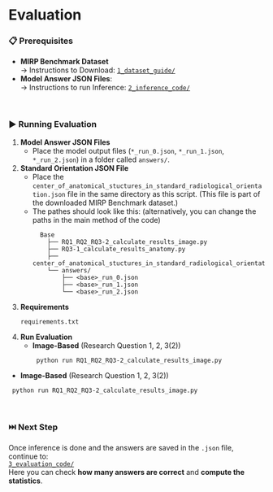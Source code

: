 # Evaluation

### 📋 Prerequisites
- **MIRP Benchmark Dataset**  
  → Instructions to Download: [`1_dataset_guide/`](https://github.com/Wolfda95/MIRP_Benchmark/tree/main/1_dataset_guide)  
- **Model Answer JSON Files**:  
  → Instructions to run Inference: [`2_inference_code/`](https://github.com/Wolfda95/MIRP_Benchmark/tree/main/2_inference_code)  

<br/>

### ▶️ Running Evaluation 

1. **Model Answer JSON Files**
   - Place the model output files (`*_run_0.json`, `*_run_1.json`, `*_run_2.json`) in a folder called `answers/`.
2. **Standard Orientation JSON File**
   - Place the `center_of_anatomical_stuctures_in_standard_radiological_orientation.json` file in the same directory as this script. (This file is part of the downloaded MIRP Benchmark dataset.)
   - The pathes should look like this: (alternatively, you can change the paths in the main method of the code)
      ```
        Base
          ├── RQ1_RQ2_RQ3-2_calculate_results_image.py
          ├── RQ3-1_calculate_results_anatomy.py
          ├── center_of_anatomical_stuctures_in_standard_radiological_orientation.json
          └── answers/
              ├── <base>_run_0.json
              ├── <base>_run_1.json
              └── <base>_run_2.json
      ```
3. **Requirements**
   ```
   requirements.txt
   ```
4. **Run Evaluation**
   - **Image-Based** (Research Question 1, 2, 3(2))
      ```
       python run RQ1_RQ2_RQ3-2_calculate_results_image.py
      ```
  - **Image-Based** (Research Question 1, 2, 3(2))
  ```
   python run RQ1_RQ2_RQ3-2_calculate_results_image.py
  ```

   
<br/>

### ⏭️ Next Step
Once inference is done and the answers are saved in the `.json` file, continue to:  
[`3_evaluation_code/`](https://github.com/Wolfda95/MIRP_Benchmark/tree/main/3_evaluation_code)  
Here you can check **how many answers are correct** and **compute the statistics**.
